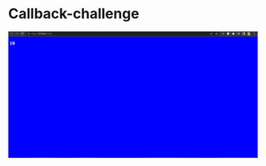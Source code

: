 # Callback-challenge
<img src='https://github.com/DelvonRH/Callback-challenge/blob/main/Callback_function.png' title='Image Of Websitte' width='' alt='Image Of Website' />
